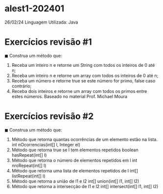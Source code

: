# alest1-202401




26/02/24
Linguagem Utilizada: Java


# Exercícios revisão #1
◼ Construa um método que:
1. Receba um inteiro n e retorne um String com todos os inteiros de 0 até n;
2. Receba um inteiro n e retorne um array com todos os inteiros de 0 até n;
3. Receba um número e retorne true se este número for primo, false caso contrário;
4. Receba dois inteiros e retorne um array com todos os primos entre estes números.
Baseado no material Prof. Michael Moura


# Exercícios revisão #2
◼ Construa um método que:
1. Método que retorna quantas ocorrências de um elemento estão na lista.
int nOcorrencias(int[] l, Integer el)
2. Método que retorna true se l tem elementos repetidos
boolean hasRepeat(int[] l)
3. Método que retorna o número de elementos repetidos em l
int nroRepeat(int[] l)
4. Método que retorna uma lista de elementos repetidos de l
int[] listRepeat(int[] l)
5. Método que retorna a união de l1 e l2
int[] union(int[] l1, int[] l2)
6. Método que retorna a intersecção de l1 e l2
int[] intersect(int[] l1, int[] l2)